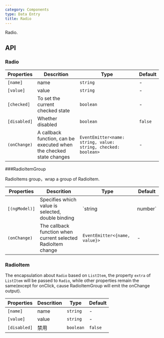 ```yaml
---
category: Components
type: Data Entry
title: Radio
---
```


Radio.

## API

### Radio

Properties | Descrition | Type | Default
-----------|------------|------|--------
| `[name]` | name | `string` | - |
| `[value]` | value | `string` | - |
| `[checked]` | To set the current checked state  | `boolean` | - |
| `[disabled]` | Whether disabled | `boolean` | `false` |
| `(onChange)` | A callback function, can be executed when the checked state changes | `EventEmitter<name: string, value: string, checked: boolean>` | - |


###RadioItemGroup

RadioItems group，wrap a group of RadioItem.

Properties | Descrition | Type | Default
-----------|------------|------|--------
| `[(ngModel)]` | Specifies which value is selected, double binding | `string | number` | - |
| `(onChange)` | The callback function when current selected RadioItem change | `EventEmitter<{name, value}>` | - |

### RadioItem

The encapsulation about `Radio` based on `ListItem`, the property `extra` of `ListItem` will be passed to `Radio`, while other properties remain the same(except for onClick, cause RadioItemGroup will emit the onChange output).

Properties | Descrition | Type | Default
-----------|------------|------|--------
| `[name]` | name | `string` | - |
| `[value]` | value | `string` | - |
| `[disabled]` | 禁用 | `boolean` | `false` |